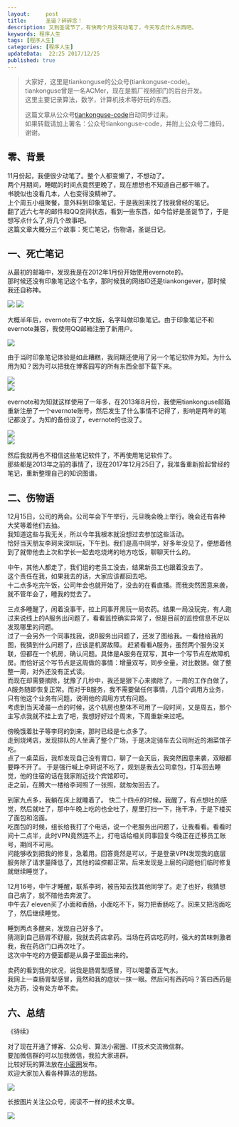 ```yaml
---   
layout:     post  
title:      圣诞？碎碎念！  
description: 又到圣诞节了，有快两个月没有动笔了，今天写点什么东西吧。    
keywords: 程序人生  
tags: [程序人生]  
categories: [程序人生]  
updateData:  22:25 2017/12/25
published: true  
---  
```

  
  
>   
> 大家好，这里是tiankonguse的公众号(tiankonguse-code)。    
> tiankonguse曾是一名ACMer，现在是鹅厂视频部门的后台开发。    
> 这里主要记录算法，数学，计算机技术等好玩的东西。   
>      
> 这篇文章从公众号[tiankonguse-code](http://mp.weixin.qq.com/s/Cte5aGAGuwAQ5tmQXTPhGw)自动同步过来。    
> 如果转载请加上署名：公众号tiankonguse-code，并附上公众号二维码，谢谢。  
>   
>    
  

## 零、背景

11月份起，我便很少动笔了。整个人都变懒了，不想动了。  
两个月期间，睡眠的时间点竟然更晚了，现在想想也不知道自己都干嘛了。  
书貌似也没看几本，人也变得没精神了。  
上个周五小组聚餐，意外料到印象笔记，于是我回来找了找我曾经的笔记。  
翻了近六七年的邮件和QQ空间状态，看到一些东西，如今恰好是圣诞节了，于是想写点什么了,将几个故事吧。  
这篇文章大概分三个故事：死亡笔记，伤物语，圣诞日记。  



## 一、死亡笔记

从最初的邮箱中，发现我是在2012年1月份开始使用evernote的。  
那时候还没有印象笔记这个名字，那时候我的网络ID还是tiankongever，那时候我还自称神。  


![](/images/2017/12/20171226004047.png)
![](/images/2017/12/20171226012328.png)  



大概半年后，evernote有了中文版，名字叫做印象笔记。由于印象笔记不和evernote兼容，我使用QQ邮箱注册了新用户。 


![](/images/2017/12/20171226012811.png)  

   
由于当时印象笔记体验是如此糟糕，我同期还使用了另一个笔记软件为知。为什么用为知？因为可以把我在博客园写的所有东西全部下载下来。  

![](/images/2017/12/20171226013249.png)  
![](/images/2017/12/20171226013902.png)

evernote和为知就这样使用了一年多，在2013年8月份，我使用tiankonguse邮箱重新注册了一个evernote账号，然后发生了什么事情不记得了，影响是两年的笔记都没了。为知的备份没了，evernote的也没了。  


![](/images/2017/12/20171226013415.png)  
![](/images/2017/12/20171226014216.png)


然后我就再也不相信这些笔记软件了，不再使用笔记软件了。  
那些都是2013年之前的事情了，现在2017年12月25日了，我准备重新拾起曾经的笔记，重新整理自己的知识图谱。  



## 二、伤物语

12月15日，公司的两会。公司年会下午举行，元旦晚会晚上举行。晚会还有各种大奖等着他们去抽。  
我知道这些与我无关，所以今年我根本就没想过去参加这些活动。  
恰好当天朋友李珂来深圳玩，下午到。我们是高中同学，好多年没见了，便想着他到了就带他去上次和学长一起去吃烧烤的地方吃饭，聊聊天什么的。  


中午，其他人都走了，我们组的老员工没去，结果新员工也跟着没去了。  
这个责任在我，如果我去的话，大家应该都回去吧。  
十二点多吃完午饭，公司年会也就开始了，没去的在看直播。而我突然困意来袭，就不管年会了，睡我的觉去了。  


三点多睡醒了，闲着没事干，拉上同事开黑玩一局农药。结果一局没玩完，有人跑过来说线上的A服务出问题了，看看监控确实异常了，但是目前的监控信息不足以发现哪里的问题。    
过了一会另外一个同事找我，说B服务出问题了，还发了图给我。一看他给我的图，我猜到什么问题了，应该是机房故障。
赶紧看看A服务，虽然两个服务没关联，但都在一个机房，确认问题。具体是A服务在双写，其中一个写节点在故障机房。而恰好这个写节点是这周做的事情：增量双写，同步全量，对比数据。做了整整一周，对外还没有正式读。  
而现在却需要摘除，犹豫了几秒中，我还是狠下心来摘除了，一周的工作白做了，A服务随即恢复正常。而对于B服务，我不需要做任何事情，几百个调用方业务，只有他这个业务有问题，说明他的调用方式有问题。  
考虑到当天凌晨一点的时候，这个机房也整体不可用了一段时间，又是周五，那个主写点我就不挂上去了吧，我想好好过个周末，下周重新来过吧。  


傍晚饿着肚子等李珂的到来，那时已经是七点多了。  
走到烧烤店，发现排队的人坐满了整个广场，于是决定骑车去公司附近的湘菜馆子吃。  
点了一桌菜后，我却发现自己没有胃口，聊了一会天后，我突然困意来袭，双眼都要睁不开了。
于是强行喊上李珂说不吃了，规划是我去公司拿包，打车回去睡觉，他的住宿的话在我家附近找个宾馆即可。  
走之前，在腾大一楼给李珂照了一张照，就匆匆回去了。  


到家九点多，我躺在床上就睡着了。
快二十四点的时候，我醒了，有点想吐的感觉，然后就吐了，那中午晚上吃的也全吐了，屋里打扫一下，拖干净，于是下楼买了面包和泡面。  
吃面包的时候，组长给我打了个电话，说一个老服务出问题了，让我看看。看看时间十二点半，此时VPN竟然连不上，打电话给相关同事回复今晚正在迁移员工账号，期间不可用。  
问能够收到把我的修复，急着用。回答竟然是可以，于是登录VPN发现我的底层服务除了请求量降低了，其他的监控都正常。后来发现是上层的问题他们临时修复就继续睡觉了。  


12月16号，中午才睡醒，联系李珂，被告知去找其他同学了。走了也好，我猜想自己病了，就不陪他去奔波了。  
中午去7 eleven买了小面和香肠，小面吃不下，努力把香肠吃了。回来又把泡面吃了，然后继续睡觉。  

睡到两点多醒来，发现自己好多了。  
猜测到自己肠胃不舒服，我就去药店拿药。当场在药店吃药时，强大的苦味刺激者我，我在药店门口再次吐了。  
这次中午吃的方便面都是从鼻子里面出来的。  


卖药的看到我的状况，说我是肠胃型感冒，可以喝藿香正气水。  
我网上一查肠胃型感冒，竟然和我的症状一抹一眼。然后问有西药吗？答曰西药是处方药，没有处方单不卖。  




## 六、总结  


《待续》


对了现在开通了博客、公众号、算法小密圈、IT技术交流微信群。    
要加微信群的可以加我微信，我拉大家进群。  
比较好玩的算法放在[小密圈](https://wx.xiaomiquan.com/mweb/views/joingroup/join_group.html?group_id=281548515451&secret=r0krqw9fw0at24vxjxo1uo4k0h4lfe47&extra=d67ce0c25ec91252b3af846a10154c9e9d4cb50c763fee178acd68cd2c2e09ee)发布。  
欢迎大家加入看各种算法的思路。  

![](/images/tiankonguse-algorithms.png)  
  
  
长按图片关注公众号，阅读不一样的技术文章。   
  
![](/images/tiankonguse-code.gif)  
  
  